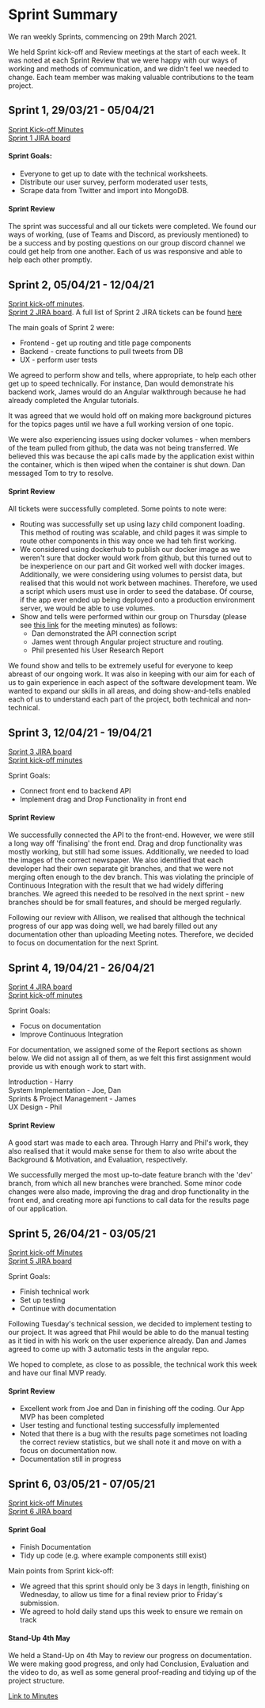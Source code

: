 # Sprint Summary

We ran weekly Sprints, commencing on 29th March 2021.

We held Sprint kick-off and Review meetings at the start of each week. It was noted at each Sprint Review that we were happy with our ways of working and methods of communication, and we didn't feel we needed to change. Each team member was making valuable contributions to the team project.

## Sprint 1, 29/03/21 - 05/04/21
[Sprint Kick-off Minutes](../Meeting_Notes/21_03_29.docx)<br>
[Sprint 1 JIRA board](JIRA_Screenshots/Sprint1.png)

#### Sprint Goals:
* Everyone to get up to date with the technical worksheets. 
* Distribute our user survey, perform moderated user tests, 
* Scrape data from Twitter and import into MongoDB.



#### Sprint Review
The sprint was successful and all our tickets were completed. We found our ways of working, (use of Teams and Discord, as previously mentioned) to be a success and by posting questions on our group discord channel we could get help from one another. Each of us was responsive and able to help each other promptly.


## Sprint 2, 05/04/21 - 12/04/21
[Sprint kick-off minutes](../Meeting_Notes/21_04_06.odt).<br>
[Sprint 2 JIRA board](JIRA_Screenshots/Sprint2.png). A full list of Sprint 2 JIRA tickets can be found [here](JIRA_Screenshots/Sprint2_tickets.png)

The main goals of Sprint 2 were:
* Frontend - get up routing and title page components
* Backend - create functions to pull tweets from DB
* UX - perform user tests

We agreed to perform show and tells, where appropriate, to help each other get up to speed technically. For instance, Dan would demonstrate his backend work, James would do an Angular walkthrough because he had already completed the Angular tutorials.

It was agreed that we would hold off on making more background pictures for the topics pages until we have a full working version of one topic.

We were also experiencing issues using docker volumes - when members of the team pulled from github, the data was not being transferred. We believed this was because the api calls made by the application exist within the container, which is then wiped when the container is shut down. Dan messaged Tom to try to resolve.

#### Sprint Review

All tickets were successfully completed. Some points to note were:
* Routing was successfully set up using lazy child component loading. This method of routing was scalable, and child pages it was simple to route other components in this way once we had teh first working.
* We considered using  dockerhub to publish our docker image as we weren't sure that docker would work from github, but this turned out to be inexperience on our part and Git worked well with docker images. Additionally, we were considering using volumes to persist data, but realised that this would not work between machines. Therefore, we used a script which users must use in order to seed the database. Of course, if the app ever ended up being deployed onto a production environment server, we would be able to use volumes.
* Show and tells were performed within our group on Thursday (please see [this link](21_04_09) for the meeting minutes) as follows:
  * Dan demonstrated the API connection script
  * James went through Angular project structure and routing.
  * Phil presented his User Research Report 
    
We found show and tells to be extremely useful for everyone to keep abreast of our ongoing work. It was also in keeping with our aim for each of us to gain experience in each aspect of the software development team. We wanted to expand our skills in all areas, and doing show-and-tells enabled each of us to understand each part of the project, both technical and non-technical.


## Sprint 3, 12/04/21 - 19/04/21
[Sprint 3 JIRA board](JIRA_Screenshots/Sprint3.png)<br>
[Sprint kick-off minutes](../Meeting_Notes/21_04_12.txt)

Sprint Goals:
* Connect front end to backend API
* Implement drag and Drop Functionality in front end

#### Sprint Review

We successfully connected the API to the front-end. However, we were still a long way off 'finalising' the front end. Drag and drop functionality was mostly working, but still had some issues. Additionally, we needed to load the images of the correct newspaper.
We also identified that each developer had their own separate git branches, and that we were not merging often enough to the dev branch. This was violating the principle of Continuous Integration with the result that we had widely differing branches. We agreed this needed to be resolved in the next sprint - new branches should be for small features, and should be merged regularly.

Following our review with Allison, we realised that although the technical progress of our app was doing well, we had barely filled out any documentation other than uploading Meeting notes. Therefore, we decided to focus on documentation for the next Sprint.

## Sprint 4, 19/04/21 - 26/04/21
[Sprint 4 JIRA board](JIRA_Screenshots/Sprint4.png)<br>
[Sprint kick-off minutes](../Meeting_Notes/21_04_19.txt)

Sprint Goals:
* Focus on documentation
* Improve Continuous Integration

For documentation, we assigned some of the Report sections as shown below. We did not assign all of them, as we felt this first assignment would provide us with enough work to start with.

Introduction - Harry<br>
System Implementation - Joe, Dan<br>
Sprints & Project Management - James<br>
UX Design - Phil


#### Sprint Review
A good start was made to each area. Through Harry and Phil's work, they also realised that it would make sense for them to also write about the Background & Motivation, and Evaluation, respectively.

We successfully merged the most up-to-date feature branch with the 'dev' branch, from which all new branches were branched. Some minor code changes were also made, improving the drag and drop functionality in the front end, and creating more api functions to call data for the results page of our application.


## Sprint 5, 26/04/21 - 03/05/21
[Sprint kick-off Minutes](../Meeting_Notes/21_04_28.txt)<br>
[Sprint 5 JIRA board](JIRA_Screenshots/Sprint5.png)

Sprint Goals:
* Finish technical work
* Set up testing
* Continue with documentation

Following Tuesday's technical session, we decided to implement testing to our project. It was agreed that Phil would be able to do the manual testing as it tied in with his work on the user experience already. Dan and James agreed to come up with 3 automatic tests in the angular repo.

We hoped to complete, as close to as possible, the technical work this week and have our final MVP ready.

#### Sprint Review ####
* Excellent work from Joe and Dan in finishing off the coding. Our App MVP has been completed
* User testing and functional testing successfully implemented  
* Noted that there is a bug with the results page sometimes not loading the correct review statistics, but we shall note it and move on with a focus on documentation now.
* Documentation still in progress


## Sprint 6, 03/05/21 - 07/05/21 ##
[Sprint kick-off Minutes](../Meeting_Notes/21_05_03.txt)<br>
[Sprint 6 JIRA board](JIRA_Screenshots/Sprint6.png)

#### Sprint Goal ####
* Finish Documentation
* Tidy up code (e.g. where example components still exist)

Main points from Sprint kick-off:
* We agreed that this sprint should only be 3 days in length, finishing on Wednesday, to allow us time for a final review prior to Friday's submission.
* We agreed to hold daily stand ups this week to ensure we remain on track

#### Stand-Up 4th May ####
We held a Stand-Up on 4th May to review our progress on documentation. We were making good progress, and only had Conclusion, Evaluation and the video to do, as well as some general proof-reading and tidying up of the project structure. 

[Link to Minutes](../Meeting_Notes/21_05_04.txt)<br>





